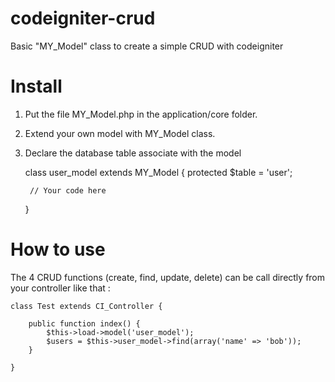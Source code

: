 codeigniter-crud
================

Basic "MY_Model" class to create a simple CRUD with codeigniter


Install
==

1. Put the file MY_Model.php in the application/core folder.

2. Extend your own model with MY_Model class.

3. Declare the database table associate with the model

	class user_model extends MY_Model {
		protected $table = 'user';
		
		// Your code here
	}
	


How to use
==

The 4 CRUD functions (create, find, update, delete) can be call directly from your controller like that :

	class Test extends CI_Controller {
	
		public function index() {
			$this->load->model('user_model');
			$users = $this->user_model->find(array('name' => 'bob'));
		}
	
	}
